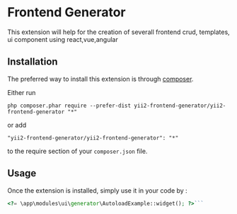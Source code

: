 Frontend Generator 
===================
This extension will help for the creation of severall frontend crud, templates, ui component using react,vue,angular

Installation
------------

The preferred way to install this extension is through [composer](https://getcomposer.org/download/).

Either run

```
php composer.phar require --prefer-dist yii2-frontend-generator/yii2-frontend-generator "*"
```

or add

```
"yii2-frontend-generator/yii2-frontend-generator": "*"
```

to the require section of your `composer.json` file.


Usage
-----

Once the extension is installed, simply use it in your code by  :

```php
<?= \app\modules\ui\generator\AutoloadExample::widget(); ?>```
